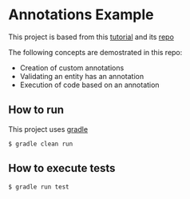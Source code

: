 # Annotations Example

This project is based from this [tutorial](https://www.baeldung.com/java-custom-annotation) and its [repo](https://github.com/eugenp/tutorials/tree/master/core-java-modules/core-java-annotations/src/main/java/com/baeldung/customannotations)

The following concepts are demostrated in this repo:

- Creation of custom annotations
- Validating an entity has an annotation
- Execution of code based on an annotation

## How to run

This project uses [gradle](https://gradle.org/)

```
$ gradle clean run
```

## How to execute tests

```
$ gradle run test
```